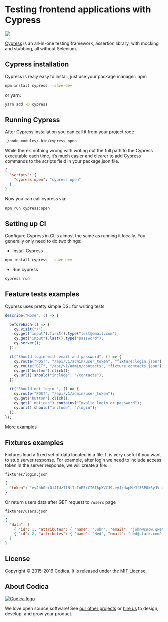 # Testing frontend applications with Cypress
![](login_spec.gif)

[Cypress](https://www.cypress.io/how-it-works/) is an all-in-one testing framework, assertion library, with mocking and stubbing, all without Selenium.
## Cypress installation
Cypress is realy easy to install, just use your package manager:
npm
```sh
npm install cypress --save-dev
```
or yarn: 
```sh
yarn add -D cypress
```
## Running Cypress
After Cypress installation you can call it from your project root:
```sh
./node_modules/.bin/cypress open
```
While there’s nothing wrong with writing out the full path to the Cypress executable each time, it’s much easier and clearer to add Cypress commands to the scripts field in your package.json file.
```json
{
  "scripts": {
    "cypress:open": "cypress open"
  }
}
```
 Now you can call cypress via:
 ```sh
 npm run cypress:open
 ```
## Setting up CI
Configure Cypress in CI is almost the same as running it locally. You generally only need to do two things:

* Install Cypress
```sh
npm install cypress --save-dev
```
* Run cypress 
```sh
cypress run
```
## Feature tests examples
Cypress uses pretty simple DSL for writing tests

```js
describe("Home", () => {

  beforeEach(() => {
    cy.visit("/");
    cy.get("input").first().type("test@email.com");
    cy.get("input").last().type("password");
    cy.server();
  });

  it("Should login with email and password", () => {
    cy.route("POST", "/api/v1/admin/user_token", "fixture:login.json");
    cy.route("GET", "/api/v1/admin/contacts", "fixture:contacts.json");
    cy.get("button").click();
    cy.url().should("include", "/contacts");
  });

  it("Should not login ", () => {
    cy.route("POST", "/api/v1/admin/user_token");
    cy.get("button").click();
    cy.get(".notices").contains("Invalid login or password");
    cy.url().should("include", "/login");
  });
});
```
[More examples](examples/)
## Fixtures examples
Fixtures load a fixed set of data located in a file.
It is very useful if you want to stub server response.
For example, after login we need to include access token in the server response, we will create a file:

```fixtures/login.json```
```json
{
  "token": "eyJhbGciOiJIUzI1NiIsInR5cCI6IkpXVCJ9.eyJzdwpMeJf36POk6yJV_adQssw5c"
}
```
Or return users data after GET request to ```/users``` page 

```fixtures/users.json```
```json
{ 
  "data": [
    { "id": 1, "attributes": { "name": "John", "email": "john@snow.qwe", "id": 1 } },
    { "id": 2, "attributes": { "name": "Ned", "email": "ned@stark.com", "id": 2  } }
  ]
}
```
## License
Copyright © 2015-2019 Codica. It is released under the [MIT License](https://opensource.org/licenses/MIT).

## About Codica

[![Codica logo](https://www.codica.com/assets/images/logo/logo.svg)](https://www.codica.com)

We love open source software! See [our other projects](https://github.com/codica2) or [hire us](https://www.codica.com/) to design, develop, and grow your product.

